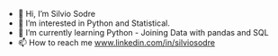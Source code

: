 - 👋 Hi, I’m Silvio Sodre
- 👀 I’m interested in Python and Statistical.
- 🌱 I’m currently learning  Python  - Joining Data with pandas and SQL
- 📫 How to reach me www.linkedin.com/in/silviosodre

<!---
SilvioSodre13/SilvioSodre13 is a ✨ special ✨ repository because its `README.md` (this file) appears on your GitHub profile.
You can click the Preview link to take a look at your changes.
--->
